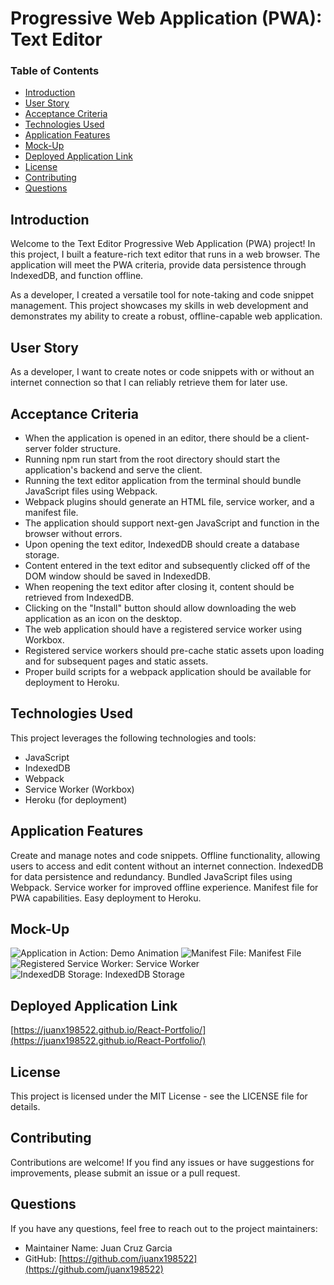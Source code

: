 # Progressive Web Application (PWA): Text Editor 

### Table of Contents
- [Introduction](#introduction)
- [User Story](#user-story)
- [Acceptance Criteria](#acceptance-criteria)
- [Technologies Used](#technologies-used)
- [Application Features](#application-features)
- [Mock-Up](#mock-up)
- [Deployed Application Link](#deployed-application-link)
- [License](#license)
- [Contributing](#contributing)
- [Questions](#questions)

## Introduction
Welcome to the Text Editor Progressive Web Application (PWA) project! In this project, I built a feature-rich text editor that runs in a web browser. The application will meet the PWA criteria, provide data persistence through IndexedDB, and function offline.

As a developer, I created a versatile tool for note-taking and code snippet management. This project showcases my skills in web development and demonstrates my ability to create a robust, offline-capable web application.

## User Story
As a developer, I want to create notes or code snippets with or without an internet connection so that I can reliably retrieve them for later use.

## Acceptance Criteria

- When the application is opened in an editor, there should be a client-server folder structure.
- Running npm run start from the root directory should start the application's backend and serve the client.
- Running the text editor application from the terminal should bundle JavaScript files using Webpack.
- Webpack plugins should generate an HTML file, service worker, and a manifest file.
- The application should support next-gen JavaScript and function in the browser without errors.
- Upon opening the text editor, IndexedDB should create a database storage.
- Content entered in the text editor and subsequently clicked off of the DOM window should be saved in IndexedDB.
- When reopening the text editor after closing it, content should be retrieved from IndexedDB.
- Clicking on the "Install" button should allow downloading the web application as an icon on the desktop.
- The web application should have a registered service worker using Workbox.
- Registered service workers should pre-cache static assets upon loading and for subsequent pages and static assets.
- Proper build scripts for a webpack application should be available for deployment to Heroku.

## Technologies Used
This project leverages the following technologies and tools:

- JavaScript
- IndexedDB
- Webpack
- Service Worker (Workbox)
- Heroku (for deployment)

## Application Features
Create and manage notes and code snippets.
Offline functionality, allowing users to access and edit content without an internet connection.
IndexedDB for data persistence and redundancy.
Bundled JavaScript files using Webpack.
Service worker for improved offline experience.
Manifest file for PWA capabilities.
Easy deployment to Heroku.

## Mock-Up
![Application in Action: Demo Animation](./assets/About.png)
![Manifest File: Manifest File](./assets/About.png)
![Registered Service Worker: Service Worker](./assets/About.png)
![IndexedDB Storage: IndexedDB Storage](./assets/About.png)

## Deployed Application Link
[https://juanx198522.github.io/React-Portfolio/](https://juanx198522.github.io/React-Portfolio/)

## License
This project is licensed under the MIT License - see the LICENSE file for details.

## Contributing
Contributions are welcome! If you find any issues or have suggestions for improvements, please submit an issue or a pull request.

## Questions
If you have any questions, feel free to reach out to the project maintainers:

- Maintainer Name: Juan Cruz Garcia
- GitHub: [https://github.com/juanx198522](https://github.com/juanx198522)